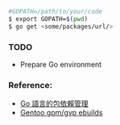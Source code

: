 
```bash
#GOPATH=/path/to/your/code
$ export GOPATH=$(pwd)
$ go get <some/packages/url/>
```


### TODO
* Prepare Go environment

### Reference:
* [Go 語言的包依賴管理](http://io-meter.com/2014/07/30/go's-package-management/)
* [Gentoo gpm/gvp ebuilds](https://github.com/samuelololol/gentoo-samuel/tree/master/dev-go)
